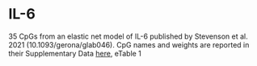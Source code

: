 # IL-6

35 CpGs from an elastic net model of IL-6 published by Stevenson et al. 2021 (10.1093/gerona/glab046). CpG names and weights are reported in their Supplementary Data [here](stevenson_supplement.docx), eTable 1
